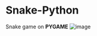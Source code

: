 # Snake-Python
Snake game on **PYGAME**
![image](https://github.com/MentoJl/Snake-Python/assets/80547023/6147a8ef-e52a-4f2d-90d7-100343737fc5)
